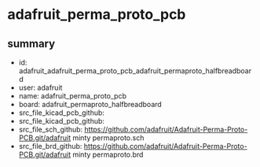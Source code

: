 # adafruit_perma_proto_pcb
 
## summary 
* id: adafruit_adafruit_perma_proto_pcb_adafruit_permaproto_halfbreadboard
* user: adafruit
* name: adafruit_perma_proto_pcb
* board: adafruit_permaproto_halfbreadboard
* src_file_kicad_pcb_github: 
* src_file_kicad_pcb_github: 
* src_file_sch_github: https://github.com/adafruit/Adafruit-Perma-Proto-PCB.git/adafruit minty permaproto.sch
* src_file_brd_github: https://github.com/adafruit/Adafruit-Perma-Proto-PCB.git/adafruit minty permaproto.brd



